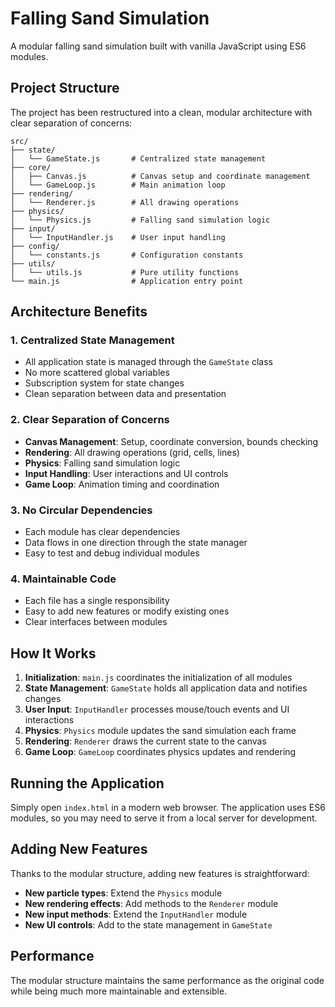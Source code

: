 # Falling Sand Simulation

A modular falling sand simulation built with vanilla JavaScript using ES6 modules.

## Project Structure

The project has been restructured into a clean, modular architecture with clear separation of concerns:

```
src/
├── state/
│   └── GameState.js       # Centralized state management
├── core/
│   ├── Canvas.js          # Canvas setup and coordinate management
│   └── GameLoop.js        # Main animation loop
├── rendering/
│   └── Renderer.js        # All drawing operations
├── physics/
│   └── Physics.js         # Falling sand simulation logic
├── input/
│   └── InputHandler.js    # User input handling
├── config/
│   └── constants.js       # Configuration constants
├── utils/
│   └── utils.js           # Pure utility functions
└── main.js                # Application entry point
```

## Architecture Benefits

### 1. **Centralized State Management**
- All application state is managed through the `GameState` class
- No more scattered global variables
- Subscription system for state changes
- Clean separation between data and presentation

### 2. **Clear Separation of Concerns**
- **Canvas Management**: Setup, coordinate conversion, bounds checking
- **Rendering**: All drawing operations (grid, cells, lines)
- **Physics**: Falling sand simulation logic
- **Input Handling**: User interactions and UI controls
- **Game Loop**: Animation timing and coordination

### 3. **No Circular Dependencies**
- Each module has clear dependencies
- Data flows in one direction through the state manager
- Easy to test and debug individual modules

### 4. **Maintainable Code**
- Each file has a single responsibility
- Easy to add new features or modify existing ones
- Clear interfaces between modules

## How It Works

1. **Initialization**: `main.js` coordinates the initialization of all modules
2. **State Management**: `GameState` holds all application data and notifies changes
3. **User Input**: `InputHandler` processes mouse/touch events and UI interactions
4. **Physics**: `Physics` module updates the sand simulation each frame
5. **Rendering**: `Renderer` draws the current state to the canvas
6. **Game Loop**: `GameLoop` coordinates physics updates and rendering

## Running the Application

Simply open `index.html` in a modern web browser. The application uses ES6 modules, so you may need to serve it from a local server for development.

## Adding New Features

Thanks to the modular structure, adding new features is straightforward:

- **New particle types**: Extend the `Physics` module
- **New rendering effects**: Add methods to the `Renderer` module
- **New input methods**: Extend the `InputHandler` module
- **New UI controls**: Add to the state management in `GameState`

## Performance

The modular structure maintains the same performance as the original code while being much more maintainable and extensible.